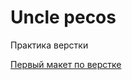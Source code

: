 

# Uncle pecos
Практика верстки


[Первый макет по верстке](
ChillyWilly91.github.io/Github/index.html )
